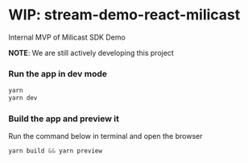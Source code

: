 # WIP: stream-demo-react-milicast
Internal MVP of Milicast SDK Demo

**NOTE**: We are still actively developing this project


### Run the app in dev mode
```javascript
yarn
yarn dev
```


### Build the app and preview it
Run the command below in terminal and open the browser
```javascript
yarn build && yarn preview
```
